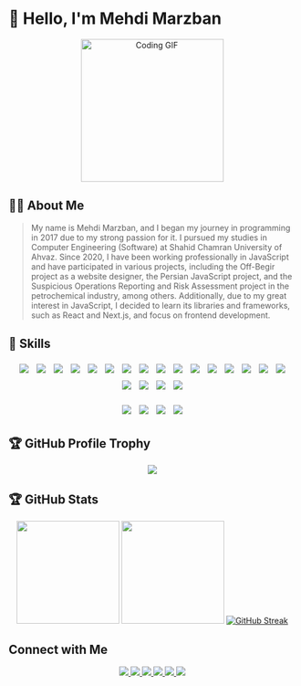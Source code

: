 # 👋 Hello, I'm Mehdi Marzban

<div align="center">
  <img src="https://i.giphy.com/media/v1.Y2lkPTc5MGI3NjExMjhmdDBzenZpbTJta2NwZ3VxbzR5dmE1dmplenVrY2RseDB3azBndiZlcD12MV9pbnRlcm5hbF9naWZfYnlfaWQmY3Q9Zw/bGgsc5mWoryfgKBx1u/giphy.gif" alt="Coding GIF" width="250"/>
</div>

## 👨‍💻 About Me 

  > My name is Mehdi Marzban, and I began my journey in programming in 2017 due to my strong passion for it. I pursued my studies in Computer Engineering (Software) at Shahid Chamran University of Ahvaz. Since 2020, I have been working professionally in JavaScript and have participated in various projects, including the Off-Begir project as a website designer, the Persian JavaScript project, and the Suspicious Operations Reporting and Risk Assessment project in the petrochemical industry, among others. Additionally, due to my great interest in JavaScript, I decided to learn its libraries and frameworks, such as React and Next.js, and focus on frontend development.

## 🚀 Skills

<div align="center">
  <p>
    <img src="https://skillicons.dev/icons?i=js" style="margin: 5px;" />
    <img src="https://skillicons.dev/icons?i=typescript" style="margin: 5px;" />
    <img src="https://skillicons.dev/icons?i=react" style="margin: 5px;" />
    <img src="https://skillicons.dev/icons?i=nextjs" style="margin: 5px;" />
    <img src="https://skillicons.dev/icons?i=redux" style="margin: 5px;" />
    <img src="https://skillicons.dev/icons?i=docker" style="margin: 5px;" />
    <img src="https://skillicons.dev/icons?i=mongodb" style="margin: 5px;" />
    <img src="https://skillicons.dev/icons?i=mysql" style="margin: 5px;" />
    <img src="https://skillicons.dev/icons?i=html" style="margin: 5px;" />
    <img src="https://skillicons.dev/icons?i=css" style="margin: 5px;" />
    <img src="https://skillicons.dev/icons?i=sass" style="margin: 5px;" />
    <img src="https://skillicons.dev/icons?i=nodejs" style="margin: 5px;" />
    <img src="https://skillicons.dev/icons?i=mui" style="margin: 5px;" />
    <img src="https://skillicons.dev/icons?i=tailwind" style="margin: 5px;" />
    <img src="https://skillicons.dev/icons?i=bootstrap" style="margin: 5px;" />
    <img src="https://skillicons.dev/icons?i=figma" style="margin: 5px;" />
    <img src="https://skillicons.dev/icons?i=linux" style="margin: 5px;" />
    <img src="https://skillicons.dev/icons?i=webpack" style="margin: 5px;" />
    <img src="https://skillicons.dev/icons?i=git" style="margin: 5px;" />
    <img src="https://skillicons.dev/icons?i=npm" style="margin: 5px;" />
  </p>
  <img src="https://img.shields.io/badge/-React%20Native-61DAFB?style=for-the-badge&logo=react&logoColor=black" style="margin: 5px;" />
  <img src="https://img.shields.io/badge/-REST%20API-00A400?style=for-the-badge&logo=api&logoColor=white" style="margin: 5px;" />
  <img src="https://img.shields.io/badge/-Storybook-FF4785?style=for-the-badge&logo=storybook&logoColor=white" style="margin: 5px;" />
  <img src="https://img.shields.io/badge/Strapi-2E7C21?style=for-the-badge&logo=strapi&logoColor=white" style="margin: 5px;" />
</div>

## 🏆 GitHub Profile Trophy

<div align="center">
    <img  src="https://github-profile-trophy.vercel.app/?username=MehhdiMarzban&theme=radical&row=1&column=6&margin-w=15&margin-h=15" />
</div>

## 🏆 GitHub Stats

<div align="center">
  <img height="180em" src="https://github-readme-stats.vercel.app/api?username=MehhdiMarzban&show_icons=true&count_private=true&theme=radical&include_all_commits=true" />
  <img height="180em" src="https://github-readme-stats.vercel.app/api/top-langs/?username=MehhdiMarzban&layout=compact&theme=radical&exclude_repo=your-repo-name" />
  <a href="https://git.io/streak-stats"><img src="https://streak-stats.demolab.com?user=MehhdiMarzban&theme=radical&date_format=j%20M%5B%20Y%5D&fire=EB5454" alt="GitHub Streak" /></a>
</div>

##  Connect with Me

<div align="center">
  <p>
    <a href="https://github.com/MehhdiMarzban">
      <img src="https://img.shields.io/badge/GitHub-Profile-181717?style=for-the-badge&logo=github&logoColor=white" />
    </a>
    <a href="https://www.linkedin.com/in/mehdi-marzban-8851768b">
      <img src="https://img.shields.io/badge/LinkedIn-Profile-0077B5?style=for-the-badge&logo=linkedin&logoColor=white" />
    </a>
    <a href="mailto:marzban72@gmail.com">
      <img src="https://img.shields.io/badge/Email-Contact-D14836?style=for-the-badge&logo=gmail&logoColor=white" />
    </a>
    <a href="http://www.mehdi-marzban.ir">
      <img src="https://img.shields.io/badge/Website-mehdi--marzban.ir-4285F4?style=for-the-badge&logo=Google Chrome&logoColor=4285F4" />
    </a>
    <a href="http://t.me/mehhdi_marzban">
      <img src="https://img.shields.io/badge/Telegram-@mehhdi__marzban-26A5E4?style=for-the-badge&logo=telegram&logoColor=26A5E4" />
    </a>
    <a href="http://instagram.com/mehhdi_marzban">
      <img src="https://img.shields.io/badge/Instagram-@mehhdi__marzban-FF0069?style=for-the-badge&logo=instagram&logoColor=FF0069" />
    </a>
  </p>
</div>
